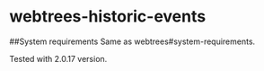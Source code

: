# webtrees-historic-events

##System requirements
Same as webtrees#system-requirements.

Tested with 2.0.17 version.

